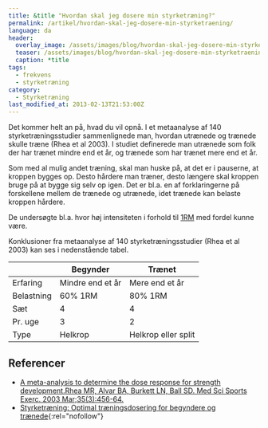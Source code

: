```yaml
---
title: &title "Hvordan skal jeg dosere min styrketræning?"
permalink: /artikel/hvordan-skal-jeg-dosere-min-styrketraening/
language: da
header:
  overlay_image: /assets/images/blog/hvordan-skal-jeg-dosere-min-styrketraening.jpg
  teaser: /assets/images/blog/hvordan-skal-jeg-dosere-min-styrketraening.jpg
  caption: *title
tags:
  - frekvens
  - styrketræning
category:
  - Styrketræning
last_modified_at: 2013-02-13T21:53:00Z
---
```


Det kommer helt an på, hvad du vil opnå. I et metaanalyse af 140 styrketræningsstudier sammenlignede man, hvordan utrænede og trænede skulle træne (Rhea et al 2003). I studiet definerede man utrænede som folk der har trænet mindre end et år, og trænede som har trænet mere end et år.

Som med al mulig andet træning, skal man huske på, at det er i pauserne, at kroppen bygges op. Desto hårdere man træner, desto længere skal kroppen bruge på at bygge sig selv op igen. Det er bl.a. en af forklaringerne på forskellene mellem de trænede og utrænede, idet trænede kan belaste kroppen hårdere.

De undersøgte bl.a. hvor høj intensiteten i forhold til [1RM](/rm-beregner/) med fordel kunne være.

Konklusioner fra metaanalyse af 140 styrketræningsstudier (Rhea et al 2003) kan ses i nedenstående tabel.

|            | Begynder         | Trænet              |
|------------|------------------|---------------------|
| Erfaring   | Mindre end et år | Mere end et år      |
| Belastning | 60% 1RM          | 80% 1RM             |
| Sæt        | 4                | 4                   |
| Pr. uge    | 3                | 2                   |
| Type       | Helkrop          | Helkrop eller split |

## Referencer

- [A meta-analysis to determine the dose response for strength development.](http://www.ncbi.nlm.nih.gov/entrez/query.fcgi?cmd=Retrieve&db=PubMed&list_uids=12618576&dopt=Abstract)[Rhea MR, Alvar BA, Burkett LN, Ball SD. Med Sci Sports Exerc. 2003 Mar;35(3):456-64.](http://www.ncbi.nlm.nih.gov/entrez/query.fcgi?cmd=Retrieve&db=PubMed&list_uids=12618576&dopt=Abstract)
- [Styrketræning: Optimal træningsdosering for begyndere og trænede](https://www.motion-online.dk/styrketraening-optimal-traeningsdosering-begyndere-traenede/){:rel="nofollow"}
